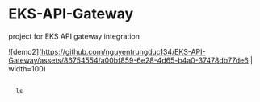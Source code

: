 # EKS-API-Gateway
project for EKS API gateway integration

![demo2](https://github.com/nguyentrungduc134/EKS-API-Gateway/assets/86754554/a00bf859-6e28-4d65-b4a0-37478db77de6 | width=100)



##
      ls

